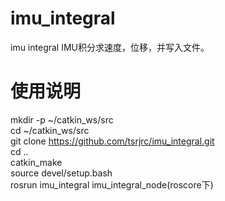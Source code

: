 # imu_integral
imu integral
IMU积分求速度，位移，并写入文件。

# 使用说明
mkdir -p ~/catkin_ws/src  
cd ~/catkin_ws/src  
git clone https://github.com/tsrjrc/imu_integral.git  
cd ..  
catkin_make  
source devel/setup.bash  
rosrun imu_integral imu_integral_node(roscore下)  

